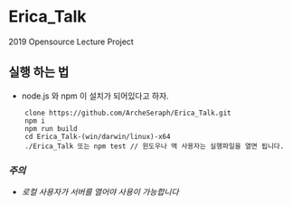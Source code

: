 # Erica_Talk
2019 Opensource Lecture Project

## 실행 하는 법

* node.js 와 npm 이 설치가 되어있다고 하자.

```
	clone https://github.com/ArcheSeraph/Erica_Talk.git
	npm i
	npm run build
	cd Erica_Talk-(win/darwin/linux)-x64
	./Erica_Talk 또는 npm test // 윈도우나 맥 사용자는 실행파일을 열면 됩니다.
```

### _주의_
* _로컬 사용자가 서버를 열어야 사용이 가능합니다_
